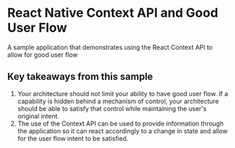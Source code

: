 # React Native Context API and Good User Flow
A sample application that demonstrates using the React Context API to allow for good user flow 

## Key takeaways from this sample

1. Your architecture should not limit your ability to have good user flow. If a capability is hidden behind a mechanism of control, your architecture should be able to satisfy that control while maintaining the user's original intent.
2. The use of the Context API can be used to provide information through the application so it can react accordingly to a change in state and allow for the user flow intent to be satisfied.
